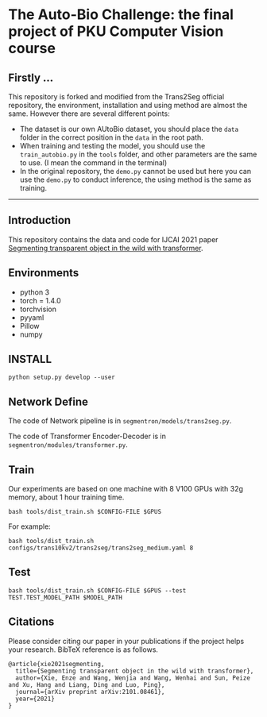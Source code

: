 # The Auto-Bio Challenge: the final project of PKU Computer Vision course
## Firstly ...
This repository is forked and modified from the Trans2Seg official repository, the environment, installation and using method are almost the same. However there are several different points:
* The dataset is our own AUtoBio dataset, you should place the `data` folder in the correct position in the `data` in the root path. 
* When training and testing the model, you should use the `train_autobio.py` in the `tools` folder, and other parameters are the same to use. (I mean the command in the terminal)
* In the original repository, the `demo.py` cannot be used but here you can use the `demo.py` to conduct inference, the using method is the same as training. 
****
## Introduction
This repository contains the data and code for IJCAI 2021 paper [Segmenting transparent object in the wild with transformer](https://arxiv.org/abs/2101.08461).


## Environments

- python 3
- torch = 1.4.0
- torchvision
- pyyaml
- Pillow
- numpy

## INSTALL

```
python setup.py develop --user
```

<!-- ## Data Preparation
1. create dirs './datasets/transparent/Trans10K_v2' 
2. put the train/validation/test data under './datasets/transparent/Trans10K_v2'. 
Data Structure is shown below.
```
Trans10K_v2
├── test
│   ├── images
│   └── masks_12
├── train
│   ├── images
│   └── masks_12
└── validation
    ├── images
    └── masks_12
```
Download Dataset: [Google Drive](https://drive.google.com/file/d/1YzAAMY8xfL9BMTIDU-nFC3dcGbSIBPu5/view?usp=sharing).
[Baidu Drive](https://pan.baidu.com/s/1P-2l-Q2brbnwRd2kXi--Dg). code: oqms -->

## Network Define
The code of Network pipeline is in `segmentron/models/trans2seg.py`.

The code of Transformer Encoder-Decoder is in `segmentron/modules/transformer.py`.

## Train
Our experiments are based on one machine with 8 V100 GPUs with 32g memory, about 1 hour training time.

```
bash tools/dist_train.sh $CONFIG-FILE $GPUS
```

For example:
```
bash tools/dist_train.sh configs/trans10kv2/trans2seg/trans2seg_medium.yaml 8
```

## Test
```
bash tools/dist_train.sh $CONFIG-FILE $GPUS --test TEST.TEST_MODEL_PATH $MODEL_PATH
```


## Citations
Please consider citing our paper in your publications if the project helps your research. BibTeX reference is as follows.

```
@article{xie2021segmenting,
  title={Segmenting transparent object in the wild with transformer},
  author={Xie, Enze and Wang, Wenjia and Wang, Wenhai and Sun, Peize and Xu, Hang and Liang, Ding and Luo, Ping},
  journal={arXiv preprint arXiv:2101.08461},
  year={2021}
}
```
